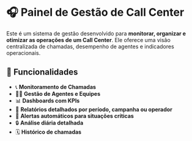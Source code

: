 # 🎧 Painel de Gestão de Call Center

Este é um sistema de gestão desenvolvido para **monitorar, organizar e otimizar as operações de um Call Center**. Ele oferece uma visão centralizada de chamadas, desempenho de agentes e indicadores operacionais.

## 📌 Funcionalidades

- 📞 **Monitoramento de Chamadas**
- 👩‍💼 **Gestão de Agentes e Equipes**
- 📊 **Dashboards com KPIs** 
- 📝 **Relatórios detalhados por período, campanha ou operador**
- 🔔 **Alertas automáticos para situações críticas**
- 🔒 **Análise diária detalhada**
- 🗓️ **Histórico de chamadas**


